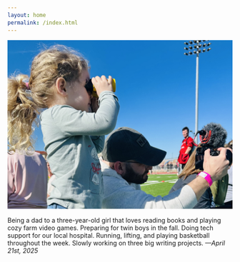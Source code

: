 ```yaml
---
layout: home
permalink: /index.html
---
```


![Now](assets/now.jpg)

Being a dad to a three-year-old girl that loves reading books and playing cozy farm video games. Preparing for twin boys in the fall. Doing tech support for our local hospital. Running, lifting, and playing basketball throughout the week. Slowly working on three big writing projects. *—April 21st, 2025*
